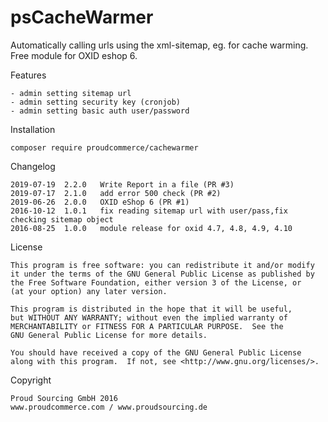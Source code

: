 psCacheWarmer
============

Automatically calling urls using the xml-sitemap, eg. for cache warming.
Free module for OXID eshop 6.

Features

	- admin setting sitemap url
	- admin setting security key (cronjob)
	- admin setting basic auth user/password

Installation

	composer require proudcommerce/cachewarmer


Changelog

	2019-07-19	2.2.0	Write Report in a file (PR #3)
	2019-07-17	2.1.0	add error 500 check (PR #2)
	2019-06-26	2.0.0	OXID eShop 6 (PR #1)
	2016-10-12	1.0.1	fix reading sitemap url with user/pass,fix checking sitemap object
	2016-08-25	1.0.0	module release for oxid 4.7, 4.8, 4.9, 4.10

License

    This program is free software: you can redistribute it and/or modify
    it under the terms of the GNU General Public License as published by
    the Free Software Foundation, either version 3 of the License, or
    (at your option) any later version.

    This program is distributed in the hope that it will be useful,
    but WITHOUT ANY WARRANTY; without even the implied warranty of
    MERCHANTABILITY or FITNESS FOR A PARTICULAR PURPOSE.  See the
    GNU General Public License for more details.

    You should have received a copy of the GNU General Public License
    along with this program.  If not, see <http://www.gnu.org/licenses/>.
    

Copyright

	Proud Sourcing GmbH 2016
	www.proudcommerce.com / www.proudsourcing.de
